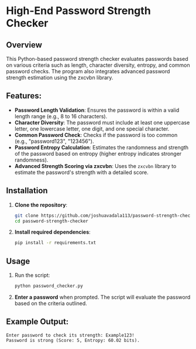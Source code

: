 # High-End Password Strength Checker

## Overview
This Python-based password strength checker evaluates passwords based on various criteria such as length, character diversity, entropy, and common password checks. The program also integrates advanced password strength estimation using the zxcvbn library.

## Features:
- **Password Length Validation**: Ensures the password is within a valid length range (e.g., 8 to 16 characters).
- **Character Diversity**: The password must include at least one uppercase letter, one lowercase letter, one digit, and one special character.
- **Common Password Check**: Checks if the password is too common (e.g., "password123", "123456").
- **Password Entropy Calculation**: Estimates the randomness and strength of the password based on entropy (higher entropy indicates stronger randomness).
- **Advanced Strength Scoring via zxcvbn**: Uses the `zxcvbn` library to estimate the password's strength with a detailed score.

## Installation

1. **Clone the repository**:
   ```bash
   git clone https://github.com/joshuavadala113/password-strength-checker.git
   cd password-strength-checker
   ```

2. **Install required dependencies**:
   ```bash
   pip install -r requirements.txt
   ```

## Usage

1. Run the script:
   ```bash
   python password_checker.py
   ```

2. **Enter a password** when prompted. The script will evaluate the password based on the criteria outlined.

## Example Output:
```
Enter password to check its strength: Example123!
Password is strong (Score: 5, Entropy: 60.02 bits).
```

